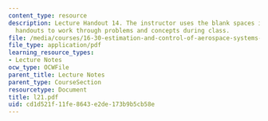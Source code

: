 ```yaml
---
content_type: resource
description: Lecture Handout 14. The instructor uses the blank spaces in these lecture
  handouts to work through problems and concepts during class.
file: /media/courses/16-30-estimation-and-control-of-aerospace-systems-spring-2004/cd1d521f11fe8643e2de173b9b5cb58e_l21.pdf
file_type: application/pdf
learning_resource_types:
- Lecture Notes
ocw_type: OCWFile
parent_title: Lecture Notes
parent_type: CourseSection
resourcetype: Document
title: l21.pdf
uid: cd1d521f-11fe-8643-e2de-173b9b5cb58e
---
```

